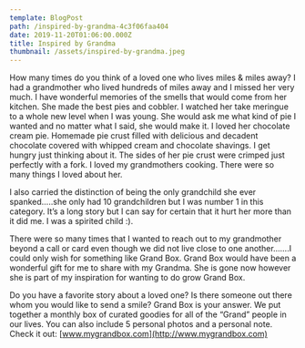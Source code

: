 ```yaml
---
template: BlogPost
path: /inspired-by-grandma-4c3f06faa404
date: 2019-11-20T01:06:00.000Z
title: Inspired by Grandma
thumbnail: /assets/inspired-by-grandma.jpeg
---
```

<!--StartFragment-->

How many times do you think of a loved one who lives miles & miles away? I had a grandmother who lived hundreds of miles away and I missed her very much. I have wonderful memories of the smells that would come from her kitchen. She made the best pies and cobbler. I watched her take meringue to a whole new level when I was young. She would ask me what kind of pie I wanted and no matter what I said, she would make it. I loved her chocolate cream pie. Homemade pie crust filled with delicious and decadent chocolate covered with whipped cream and chocolate shavings. I get hungry just thinking about it. The sides of her pie crust were crimped just perfectly with a fork. I loved my grandmothers cooking. There were so many things I loved about her.

I also carried the distinction of being the only grandchild she ever spanked…..she only had 10 grandchildren but I was number 1 in this category. It’s a long story but I can say for certain that it hurt her more than it did me. I was a spirited child :).

There were so many times that I wanted to reach out to my grandmother beyond a call or card even though we did not live close to one another…….I could only wish for something like Grand Box. Grand Box would have been a wonderful gift for me to share with my Grandma. She is gone now however she is part of my inspiration for wanting to do grow Grand Box.

Do you have a favorite story about a loved one? Is there someone out there whom you would like to send a smile? Grand Box is your answer. We put together a monthly box of curated goodies for all of the “Grand” people in our lives. You can also include 5 personal photos and a personal note. Check it out: [www.mygrandbox.com](http://www.mygrandbox.com)

<!--EndFragment-->
